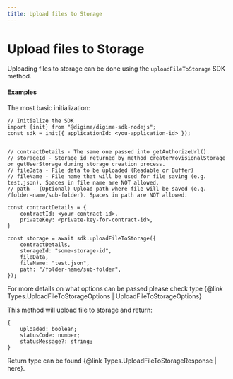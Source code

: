 ```yaml
---
title: Upload files to Storage
---
```


# Upload files to Storage

Uploading files to storage can be done using the `uploadFileToStorage` SDK method.

#### Examples

The most basic initialization:

```
// Initialize the SDK
import {init} from "@digime/digime-sdk-nodejs";
const sdk = init({ applicationId: <you-application-id> });


// contractDetails - The same one passed into getAuthorizeUrl().
// storageId - Storage id returned by method createProvisionalStorage or getUserStorage during storage creation process.
// fileData - File data to be uploaded (Readable or Buffer)
// fileName - File name that will be used for file saving (e.g. test.json). Spaces in file name are NOT allowed.
// path - (Optional) Upload path where file will be saved (e.g. /folder-name/sub-folder). Spaces in path are NOT allowed.

const contractDetails = {
    contractId: <your-contract-id>,
    privateKey: <private-key-for-contract-id>,
}

const storage = await sdk.uploadFileToStorage({
    contractDetails,
    storageId: "some-storage-id",
    fileData,
    fileName: "test.json",
    path: "/folder-name/sub-folder",
});

```

For more details on what options can be passed please check type {@link Types.UploadFileToStorageOptions | UploadFileToStorageOptions}

This method will upload file to storage and return:

```
{
    uploaded: boolean;
    statusCode: number;
    statusMessage?: string;
}

```

Return type can be found {@link Types.UploadFileToStorageResponse | here}.
